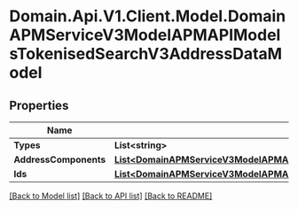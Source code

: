 # Domain.Api.V1.Client.Model.DomainAPMServiceV3ModelAPMAPIModelsTokenisedSearchV3AddressDataModel
## Properties

Name | Type | Description | Notes
------------ | ------------- | ------------- | -------------
**Types** | **List&lt;string&gt;** |  | [optional] 
**AddressComponents** | [**List&lt;DomainAPMServiceV3ModelAPMAPIModelsTokenisedSearchV2AddressComponentModel&gt;**](DomainAPMServiceV3ModelAPMAPIModelsTokenisedSearchV2AddressComponentModel.md) |  | [optional] 
**Ids** | [**List&lt;DomainAPMServiceV3ModelAPMAPIModelsTokenisedSearchV3ApmIdModel&gt;**](DomainAPMServiceV3ModelAPMAPIModelsTokenisedSearchV3ApmIdModel.md) |  | [optional] 

[[Back to Model list]](../README.md#documentation-for-models) [[Back to API list]](../README.md#documentation-for-api-endpoints) [[Back to README]](../README.md)

